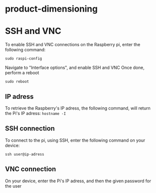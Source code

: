 # product-dimensioning
# SSH and VNC
To enable SSH and VNC connections on the Raspberry pi, enter the following command:

`sudo raspi-config`

Navigate to "Interface options", and enable SSH and VNC
Once done, perform a reboot

`sudo reboot`

## IP adress
To retrieve the Raspberry's IP adress, the following command, will return the Pi's IP adress:
`hostname -I`

## SSH connection
To connect to the pi, using SSH, enter the following command on your device:

`ssh user@ip-adress`

## VNC connection
On your device, enter the Pi's IP adress, and then the given password for the user


